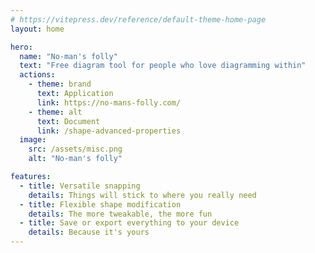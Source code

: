 ```yaml
---
# https://vitepress.dev/reference/default-theme-home-page
layout: home

hero:
  name: "No-man's folly"
  text: "Free diagram tool for people who love diagramming within"
  actions:
    - theme: brand
      text: Application
      link: https://no-mans-folly.com/
    - theme: alt
      text: Document
      link: /shape-advanced-properties
  image:
    src: /assets/misc.png
    alt: "No-man's folly"

features:
  - title: Versatile snapping
    details: Things will stick to where you really need
  - title: Flexible shape modification
    details: The more tweakable, the more fun
  - title: Save or export everything to your device
    details: Because it's yours
---
```


